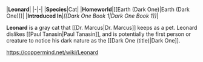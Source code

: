 |**Leonard**|
|-|-|
|**Species**|Cat|
|**Homeworld**|[[Earth (Dark One)\|Earth (Dark One)]]|
|**Introduced In**|*[[Dark One Book 1\|Dark One Book 1]]*|

**Leonard** is a gray cat that [[Dr. Marcus\|Dr. Marcus]] keeps as a pet. Leonard dislikes [[Paul Tanasin\|Paul Tanasin]], and is potentially the first person or creature to notice his dark nature as the [[Dark One (title)\|Dark One]].



https://coppermind.net/wiki/Leonard